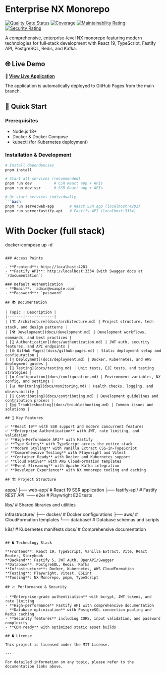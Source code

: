 # Enterprise NX Monorepo

[![Quality Gate Status](https://sonarcloud.io/api/project_badges/measure?project=davequintana_equipment-share-demo&metric=alert_status)](https://sonarcloud.io/summary/new_code?id=davequintana_equipment-share-demo)
[![Coverage](https://sonarcloud.io/api/project_badges/measure?project=davequintana_equipment-share-demo&metric=coverage)](https://sonarcloud.io/summary/new_code?id=davequintana_equipment-share-demo)
[![Maintainability Rating](https://sonarcloud.io/api/project_badges/measure?project=davequintana_equipment-share-demo&metric=sqale_rating)](https://sonarcloud.io/summary/new_code?id=davequintana_equipment-share-demo)
[![Security Rating](https://sonarcloud.io/api/project_badges/measure?project=davequintana_equipment-share-demo&metric=security_rating)](https://sonarcloud.io/summary/new_code?id=davequintana_equipment-share-demo)

A comprehensive, enterprise-level NX monorepo featuring modern technologies for full-stack development with React 19, TypeScript, Fastify API, PostgreSQL, Redis, and Kafka.

## 🌐 Live Demo

**🔗 [View Live Application](https://davequintana.github.io/equipment-share-demo/)**

The application is automatically deployed to GitHub Pages from the main branch.

## 🚀 Quick Start

### Prerequisites
- Node.js 18+
- Docker & Docker Compose
- kubectl (for Kubernetes deployment)

### Installation & Development

```bash
# Install dependencies
pnpm install

# Start all services (recommended)
pnpm run dev          # CSR React app + APIs
pnpm run dev:ssr      # SSR React app + APIs

# Or start services individually
```bash
pnpm run serve:web-app       # React SSR app (localhost:4201)
pnpm run serve:fastify-api   # Fastify API (localhost:3334)
```

# With Docker (full stack)
docker-compose up -d
```

### Access Points

- **Frontend**: http://localhost:4201
- **Fastify API**: http://localhost:3334 (with Swagger docs at `/documentation`)

### Default Authentication
- **Email**: `admin@example.com`
- **Password**: `password`

## 📚 Documentation

| Topic | Description |
|-------|-------------|
| [🏗️ Architecture](docs/architecture.md) | Project structure, tech stack, and design patterns |
| [🛠️ Development](docs/development.md) | Development workflows, commands, and best practices |
| [🔐 Authentication](docs/authentication.md) | JWT auth, security features, and API endpoints |
| [🌐 GitHub Pages](docs/github-pages.md) | Static deployment setup and configuration |
| [🐳 Deployment](docs/deployment.md) | Docker, Kubernetes, and AWS deployment guides |
| [🧪 Testing](docs/testing.md) | Unit tests, E2E tests, and testing strategies |
| [⚙️ Configuration](docs/configuration.md) | Environment variables, NX config, and settings |
| [📊 Monitoring](docs/monitoring.md) | Health checks, logging, and observability |
| [🤝 Contributing](docs/contributing.md) | Development guidelines and contribution process |
| [🆘 Troubleshooting](docs/troubleshooting.md) | Common issues and solutions |

## 🔧 Key Features

✅ **React 19** with SSR support and modern concurrent features  
✅ **Enterprise Authentication** with JWT, rate limiting, and validation  
✅ **High-Performance API** with Fastify  
✅ **Type Safety** with TypeScript across the entire stack  
✅ **Modern Styling** with Vanilla Extract CSS-in-TypeScript  
✅ **Comprehensive Testing** with Playwright and Vitest  
✅ **Container Ready** with Docker and Kubernetes support  
✅ **Cloud Native** with AWS CloudFormation templates  
✅ **Event Streaming** with Apache Kafka integration  
✅ **Developer Experience** with NX monorepo tooling and caching  

## 🏗️ Project Structure

```
apps/
├── web-app/          # React 19 SSR application
├── fastify-api/      # Fastify REST API
└── e2e/              # Playwright E2E tests

libs/                 # Shared libraries and utilities

infrastructure/
├── docker/          # Docker configurations
├── aws/            # CloudFormation templates
└── database/       # Database schemas and scripts

k8s/                 # Kubernetes manifests
docs/               # Comprehensive documentation
```

## � Technology Stack

**Frontend**: React 19, TypeScript, Vanilla Extract, Vite, React Router, Storybook  
**Backend**: Fastify 5, JWT Auth, OpenAPI/Swagger  
**Database**: PostgreSQL, Redis, Kafka  
**Infrastructure**: Docker, Kubernetes, AWS CloudFormation  
**Testing**: Playwright, Vitest, ESLint  
**Tooling**: NX Monorepo, pnpm, TypeScript

## 📈 Performance & Security

- **Enterprise-grade authentication** with bcrypt, JWT tokens, and rate limiting
- **High-performance** Fastify API with comprehensive documentation
- **Database optimization** with PostgreSQL connection pooling and Redis caching
- **Security features** including CORS, input validation, and password complexity
- **CDN ready** with optimized static asset builds

## � License

This project is licensed under the MIT License.

---

For detailed information on any topic, please refer to the documentation links above.
